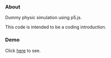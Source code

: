 ### About

Dummy physic simulation using p5.js.

This code is intended to be a coding introduction.

### Demo

Click [here](https://tiry.github.io/p5js-samples/phy/index.html) to see.
